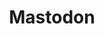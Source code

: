 ---
title: "Mastodon"
summary: "A mastodon is any proboscidean belonging to the extinct genus Mammut. Mastodons inhabited North and Central America from the late Miocene up to their extinction at the end of the Pleistocene 10,000 to 11,000 years ago.Mastodons are the most recent members of the family Mammutidae, which diverged from the ancestors of elephants at least 25 million years ago.
M. americanum, the American mastodon, and M. pacificus, the Pacific mastodon, are the youngest and best-known species of the genus. They lived in herds and were predominantly forest-dwelling animals. M. americanum is inferred to have had a browsing diet with a preference for woody material, distinct from that of the contemporary Columbian mammoth. Mastodons became extinct as part of the Quaternary extinction event that exterminated most Pleistocene megafauna present in the Americas, believed to have been caused by a combination of climate changes at the end of the Pleistocene and hunting by recently arrived Paleo-Indians, as evidenced by a number of kill sites where mastodon remains are associated with human artifacts."
image: "mastodon.jpg"
apple_music_artist_url: "https://music.apple.com/gb/artist/mastodon/65922937"
wikipedia_url: "https://en.wikipedia.org/wiki/Mastodon"
---